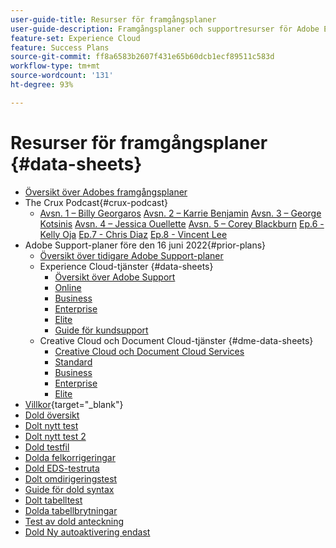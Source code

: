 ```yaml
---
user-guide-title: Resurser för framgångsplaner
user-guide-description: Framgångsplaner och supportresurser för Adobe Experience Cloud och Adobe Experience Platform.
feature-set: Experience Cloud
feature: Success Plans
source-git-commit: ff8a6583b2607f431e65b60dcb1ecf89511c583d
workflow-type: tm+mt
source-wordcount: '131'
ht-degree: 93%

---
```



# Resurser för framgångsplaner {#data-sheets}

+ [Översikt över Adobes framgångsplaner](overview.md)
+ The Crux Podcast{#crux-podcast}
   + [Avsn. 1 – Billy Georgaros](episode1.md)
     [Avsn. 2 – Karrie Benjamin](episode2.md)
     [Avsn. 3 – George Kotsinis](episode3.md)
     [Avsn. 4 – Jessica Ouellette](episode4.md)
     [Avsn. 5 – Corey Blackburn](episode5.md)
     [Ep.6 - Kelly Oja](episode6.md)
     [Ep.7 - Chris Diaz](episode7.md)
     [Ep.8 - Vincent Lee](episode8.md)
+ Adobe Support-planer före den 16 juni 2022{#prior-plans}
   + [Översikt över tidigare Adobe Support-planer](overview-prior-plans.md)
   + Experience Cloud-tjänster {#data-sheets}
      + [Översikt över Adobe Support](dx-overview.md)
      + [Online](online.md)
      + [Business](business.md)
      + [Enterprise](enterprise.md)
      + [Elite](elite.md)
      + [Guide för kundsupport](support-guide.md)
   + Creative Cloud och Document Cloud-tjänster {#dme-data-sheets}
      + [Creative Cloud och Document Cloud Services](dme-overview.md)
      + [Standard](dme-standard.md)
      + [Business](dme-business.md)
      + [Enterprise](dme-enterprise.md)
      + [Elite](dme-elite.md)
+ [Villkor](https://helpx.adobe.com/support/programs/support-policies-terms-conditions.html){target="_blank"}
+ [Dold översikt](hidden-overview.md)
+ [Dolt nytt test](hidden-new-test.md)
+ [Dolt nytt test 2](hidden-new-test-2.md)
+ [Dold testfil](hidden-test.md)
+ [Dolda felkorrigeringar](hidden/bug-fixes.md)
+ [Dold EDS-testruta](hidden/test-page.md)
+ [Dolt omdirigeringstest](hidden/test-redirection.md)
+ [Guide för dold syntax](hidden/syntax-style-guide.md)
+ [Dolt tabelltest](hidden/tables.md)
+ [Dolda tabellbrytningar](hidden/table-breaks.md)
+ [Test av dold anteckning](hidden/note-test.md)
+ [Dold Ny autoaktivering endast](hidden/autoactivate.md)

<!--
+ [Hidden table breaks](hidden/table-breaks.md)


Articles must be added to this TOC file in order to render.

Use this list format to specify links to articles and section headings that expand and collapse in the left rail of the user guide.

An article link CANNOT be used as a section heading.
-->

